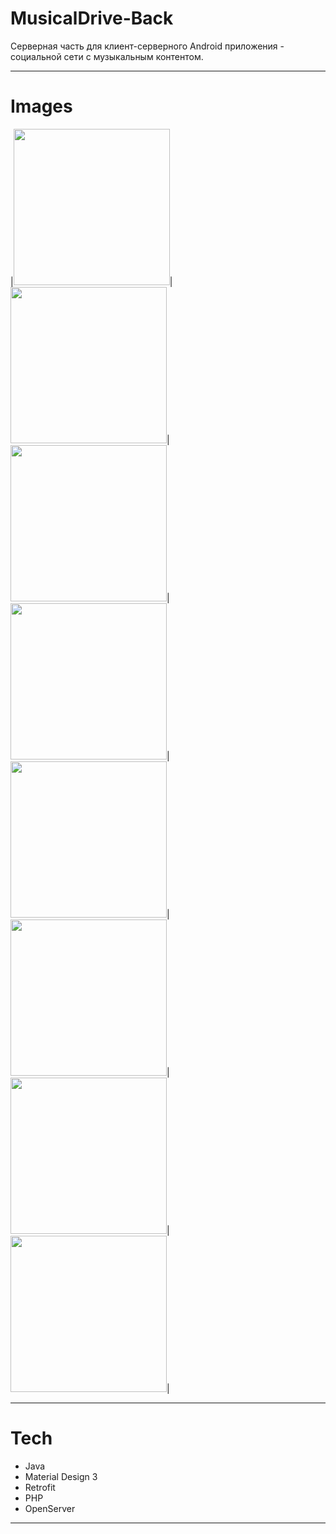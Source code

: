 # MusicalDrive-Back


Серверная часть для клиент-серверного Android приложения - социальной сети с музыкальным контентом.

---

# Images
|<img src="Images/Musical_Drive1.jpg" width=250/>|
<img src="Images/Musical_Drive2.jpg" width=250/>|
<img src="Images/Musical_Drive3.jpg" width=250/>|
<img src="Images/Musical_Drive4.jpg" width=250/>|
<img src="Images/Musical_Drive5.jpg" width=250/>|
<img src="Images/Musical_Drive6.jpg" width=250/>|
<img src="Images/Musical_Drive7.jpg" width=250/>|
<img src="Images/Musical_Drive8.jpg" width=250/>|


---

# Tech
* Java
* Material Design 3
* Retrofit
* PHP
* OpenServer
---

